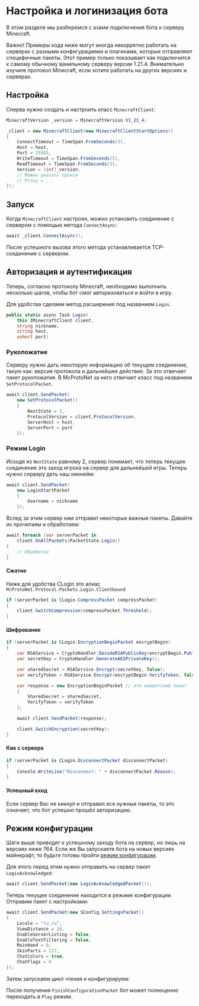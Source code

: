 # Настройка и логинизация бота

В этом разделе мы разберемся с азами подключения бота к серверу Minecraft.

<warning>
Важно! Примеры кода ниже могут иногда некорретно работать на серверах с разными конфигурациями и плагинами,
которые отправляют специфичные пакеты. Этот пример только показывает как подключится к самому обычному ванильному
серверу версии 1.21.4. Внимательно изучите протокол Minecraft, если хотите работать на других версиях и серверах.
</warning>

## Настройка

Сперва нужно создать и настроить класс `MinecraftClient`:

```C#
MinecraftVersion _version = MinecraftVersion.V1_21_4;

_client = new MinecraftClient(new MinecraftClientStartOptions()
{
    ConnectTimeout = TimeSpan.FromSeconds(5),
    Host = host,
    Port = 25565,
    WriteTimeout = TimeSpan.FromSeconds(5),
    ReadTimeout = TimeSpan.FromSeconds(5),
    Version = (int)_version,
    // Можно указать прокси 
    // Proxy = ... 
});
```

## Запуск

Когда `MinecraftClient` настроен, можно установить соединение с сервером с помощью метода
`ConnectAsync`:

```C#
await _client.ConnectAsync();
```

После успешного вызова этого метода устанавливается TCP-соединение с сервером.


## Авторизация и аутентификация

Теперь, согласно протоколу Minecraft, необходимо выполнить несколько шагов, чтобы бот смог
авторизоваться и войти в игру.

Для удобства сделаем метод расширения под названием `Login`.

```C#
public static async Task Login(
    this IMinecraftClient client, 
    string nickname, 
    string host, 
    ushort port)
```

### Рукопожатие

Серверу нужно дать некоторую информацию об текущем соединение,
такую как: версия протокола и дальнейшее действие. За это отвечает пакет рукопожатия.
В McProtoNet за него отвечает класс под названием `SetProtocolPacket`.

```C#
await client.SendPacket(
    new SetProtocolPacket()
    {
        NextState = 2,
        ProtocolVersion = client.ProtocolVersion,
        ServerHost = host,
        ServerPort = port
    });
```

### Режим Login

Исходя из `NextState` равному 2, сервер понимает, что теперь текущее соединение это заход
игрока на сервер для дальнейшей игры. Теперь нужно серверу дать наш никнейм:

```C#
await client.SendPacket(
    new LoginStartPacket
    {
        Username = nickname
    });
```

Вслед за этим сервер нам отправит некоторые важные пакеты.
Давайте их прочитаем и обработаем:

```C#
await foreach (var serverPacket in 
    client.OnAllPackets(PacketState.Login))
{
    // Обработка
}
```

#### Сжатие

<note>
Ниже для удобства CLogin это алиас 
<code>McProtoNet.Protocol.Packets.Login.Clientbound</code>
</note>

```C#
if (serverPacket is CLogin.CompressPacket compressPacket)
{
    client.SwitchCompression(compressPacket.Threshold);
}
```

#### Шифрование

```C#
if (serverPacket is CLogin.EncryptionBeginPacket encryptBegin)
{
    var RSAService = CryptoHandler.DecodeRSAPublicKey(encryptBegin.PublicKey);
    var secretKey = CryptoHandler.GenerateAESPrivateKey();

    var sharedSecret = RSAService.Encrypt(secretKey, false);
    var verifyToken = RSAService.Encrypt(encryptBegin.VerifyToken, false);

    var response = new EncryptionBeginPacket // это клиентский пакет
    {
        SharedSecret = sharedSecret,
        VerifyToken = verifyToken
    };

    await client.SendPacket(response);

    client.SwitchEncryption(secretKey);
}
```

#### Кик с сервера

```C#
if (serverPacket is CLogin.DisconnectPacket disconnectPacket)
{
    Console.WriteLine("Disconnect: " + disconnectPacket.Reason);
}
```

#### Успешный вход

Если сервер Вас не кикнул и отправил все нужные пакеты, то это означает,
что бот успешно прошёл авторизацию.

## Режим конфигурации

Шаги выше приводят к успешному заходу бота на сервер, но лишь на версиях ниже 764.
Если же Вы запускаете бота на новых версиях майнкрафт, то будьте готовы
пройти [режим конфигурации](https://minecraft.wiki/w/Java_Edition_protocol#Configuration).

Для этого перед этим нужно отправить на сервер пакет `LoginAcknowledged`:

```C#
await client.SendPacket(new LoginAcknowledgedPacket());
```

Теперь текущее соединение находится в режиме конфигурации. Отправим пакет с настройками:

```C#
await client.SendPacket(new SConfig.SettingsPacket()
{
    Locale = "ru_ru",
    ViewDistance = 16,
    EnableServerListing = false,
    EnableTextFiltering = false,
    MainHand = 0,
    SkinParts = 127,
    ChatColors = true,
    ChatFlags = 0
});
```

Затем запускаем цикл чтения и конфигурируем:

<code-block lang="C#" 
    collapsible="true"
    collapsed-title="Configuration" 
    src="../code-samples/Configuration.cs"/>

После получения `FinishConfigurationPacket` бот может полноценно переходить в `Play` режим.


